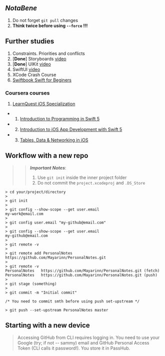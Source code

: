 ## *NotaBene*

1. Do not forget `git pull` changes
1. **Think twice before using `--force` !!!**

## Further studies

1. Constraints. Priorities and conflicts
2. [**Done**] Storyboards [video](https://www.youtube.com/watch?v=EYx3Hxs88zE&ab_channel=%D0%92%D0%BE%D0%B9%D1%82%D0%B8%D0%B2IT)
3. [**Done**] UIKit [video](https://www.youtube.com/watch?v=oGubB_dYoVA&ab_channel=%D0%92%D0%BE%D0%B9%D1%82%D0%B8%D0%B2IT)
4. SwiftUI [video](https://www.youtube.com/watch?v=iQk4DV1ki3k&ab_channel=%D0%92%D0%BE%D0%B9%D1%82%D0%B8%D0%B2IT)
5. XCode Crash Course
6. [Swiftbook Swift for Beginers](https://www.youtube.com/playlist?list=PLtovLaW_R9-N-KECYTUWqQaVtBXhufJfw) 

### Coursera courses

1. [LearnQuest iOS Specialization](Specialization)
- 1. [Introduction to Programming in Swift 5](https://www.coursera.org/learn/swift-5-programming-introduction?specialization=swift-5-ios-app-developer)
- 2. [Introduction to iOS App Development with Swift 5](https://www.coursera.org/learn/ios-app-development-swift-5?specialization=swift-5-ios-app-developer)
- 3. [Tables, Data & Networking in iOS](https://www.coursera.org/learn/swift-ios-tables-networking?specialization=swift-5-ios-app-developer)


## Workflow with a new repo

>> **_Important Notes_**:
>> 1. Use `git init` inside the inner project folder
>> 2. Do not commit the `project.xcodeproj` and `.DS_Store`

```
> cd your/project/directory
>
> git init
>
> git config --show-scope --get user.email
my-work@email.com
>
> git config user.email "my-github@email.com"
>
> git config --show-scope --get user.email
my-github@email.com
>
> git remote -v
>
> git remote add PersonalNotes https://github.com/Mayarinn/PersonalNotes.git
>
> git remote -v
PersonalNotes	https://github.com/Mayarinn/PersonalNotes.git (fetch)
PersonalNotes	https://github.com/Mayarinn/PersonalNotes.git (push)
>
> git stage (something)
>
> git commit -m "Initial commit"

/* You need to commit smth before using push set-upstream */

> git push --set-upstream PersonalNotes master
```

## Starting with a new device

> Accessing GitHub from CLI requires logging in. You need to use your Google (try; if not -- sammy) email and GitHub Personal Access Token (CLI calls it password!). You store it in PassHub.
